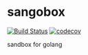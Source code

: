 # sangobox
[![Build Status](https://travis-ci.org/yuys13/sangobox.svg?branch=master)](https://travis-ci.org/yuys13/sangobox)
[![codecov](https://codecov.io/gh/yuys13/sangobox/branch/master/graph/badge.svg)](https://codecov.io/gh/yuys13/sangobox)

sandbox for golang
